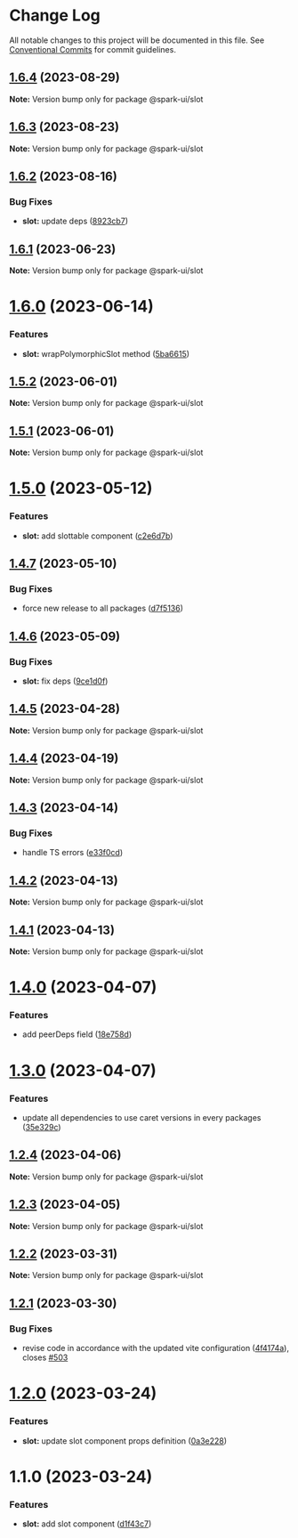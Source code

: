 # Change Log

All notable changes to this project will be documented in this file.
See [Conventional Commits](https://conventionalcommits.org) for commit guidelines.

## [1.6.4](https://github.com/adevinta/spark/compare/@spark-ui/slot@1.6.3...@spark-ui/slot@1.6.4) (2023-08-29)

**Note:** Version bump only for package @spark-ui/slot

## [1.6.3](https://github.com/adevinta/spark/compare/@spark-ui/slot@1.6.2...@spark-ui/slot@1.6.3) (2023-08-23)

**Note:** Version bump only for package @spark-ui/slot

## [1.6.2](https://github.com/adevinta/spark/compare/@spark-ui/slot@1.6.1...@spark-ui/slot@1.6.2) (2023-08-16)

### Bug Fixes

- **slot:** update deps ([8923cb7](https://github.com/adevinta/spark/commit/8923cb7ee0ea36b2322c938cad421b3529035b64))

## [1.6.1](https://github.com/adevinta/spark/compare/@spark-ui/slot@1.6.0...@spark-ui/slot@1.6.1) (2023-06-23)

**Note:** Version bump only for package @spark-ui/slot

# [1.6.0](https://github.com/adevinta/spark/compare/@spark-ui/slot@1.5.2...@spark-ui/slot@1.6.0) (2023-06-14)

### Features

- **slot:** wrapPolymorphicSlot method ([5ba6615](https://github.com/adevinta/spark/commit/5ba661528d9e375b8720f8cf9c62cf222fb34c95))

## [1.5.2](https://github.com/adevinta/spark/compare/@spark-ui/slot@1.5.1...@spark-ui/slot@1.5.2) (2023-06-01)

**Note:** Version bump only for package @spark-ui/slot

## [1.5.1](https://github.com/adevinta/spark/compare/@spark-ui/slot@1.5.0...@spark-ui/slot@1.5.1) (2023-06-01)

**Note:** Version bump only for package @spark-ui/slot

# [1.5.0](https://github.com/adevinta/spark/compare/@spark-ui/slot@1.4.7...@spark-ui/slot@1.5.0) (2023-05-12)

### Features

- **slot:** add slottable component ([c2e6d7b](https://github.com/adevinta/spark/commit/c2e6d7b800317a23b474023ddffd69d61830f72c))

## [1.4.7](https://github.com/adevinta/spark/compare/@spark-ui/slot@1.4.6...@spark-ui/slot@1.4.7) (2023-05-10)

### Bug Fixes

- force new release to all packages ([d7f5136](https://github.com/adevinta/spark/commit/d7f513698cf48dd9c102fafaeb336096818c6b2b))

## [1.4.6](https://github.com/adevinta/spark/compare/@spark-ui/slot@1.4.5...@spark-ui/slot@1.4.6) (2023-05-09)

### Bug Fixes

- **slot:** fix deps ([9ce1d0f](https://github.com/adevinta/spark/commit/9ce1d0f67d620f12e5d38c7f20c5864d5c56520e))

## [1.4.5](https://github.com/adevinta/spark/compare/@spark-ui/slot@1.4.4...@spark-ui/slot@1.4.5) (2023-04-28)

**Note:** Version bump only for package @spark-ui/slot

## [1.4.4](https://github.com/adevinta/spark/compare/@spark-ui/slot@1.4.3...@spark-ui/slot@1.4.4) (2023-04-19)

**Note:** Version bump only for package @spark-ui/slot

## [1.4.3](https://github.com/adevinta/spark/compare/@spark-ui/slot@1.4.2...@spark-ui/slot@1.4.3) (2023-04-14)

### Bug Fixes

- handle TS errors ([e33f0cd](https://github.com/adevinta/spark/commit/e33f0cd6e3651b8818d84e94cfabc4ce8dd37c1a))

## [1.4.2](https://github.com/adevinta/spark/compare/@spark-ui/slot@1.4.1...@spark-ui/slot@1.4.2) (2023-04-13)

**Note:** Version bump only for package @spark-ui/slot

## [1.4.1](https://github.com/adevinta/spark/compare/@spark-ui/slot@1.4.0...@spark-ui/slot@1.4.1) (2023-04-13)

**Note:** Version bump only for package @spark-ui/slot

# [1.4.0](https://github.com/adevinta/spark/compare/@spark-ui/slot@1.3.0...@spark-ui/slot@1.4.0) (2023-04-07)

### Features

- add peerDeps field ([18e758d](https://github.com/adevinta/spark/commit/18e758d4796389711040fed1c9b738270c505abf))

# [1.3.0](https://github.com/adevinta/spark/compare/@spark-ui/slot@1.2.4...@spark-ui/slot@1.3.0) (2023-04-07)

### Features

- update all dependencies to use caret versions in every packages ([35e329c](https://github.com/adevinta/spark/commit/35e329c39bdc661f477d22e770d82e72d7f93a75))

## [1.2.4](https://github.com/adevinta/spark/compare/@spark-ui/slot@1.2.3...@spark-ui/slot@1.2.4) (2023-04-06)

**Note:** Version bump only for package @spark-ui/slot

## [1.2.3](https://github.com/adevinta/spark/compare/@spark-ui/slot@1.2.2...@spark-ui/slot@1.2.3) (2023-04-05)

**Note:** Version bump only for package @spark-ui/slot

## [1.2.2](https://github.com/adevinta/spark/compare/@spark-ui/slot@1.2.1...@spark-ui/slot@1.2.2) (2023-03-31)

**Note:** Version bump only for package @spark-ui/slot

## [1.2.1](https://github.com/adevinta/spark/compare/@spark-ui/slot@1.2.0...@spark-ui/slot@1.2.1) (2023-03-30)

### Bug Fixes

- revise code in accordance with the updated vite configuration ([4f4174a](https://github.com/adevinta/spark/commit/4f4174a0ef8df71f28af5c77acf0c5f7c7837e58)), closes [#503](https://github.com/adevinta/spark/issues/503)

# [1.2.0](https://github.com/adevinta/spark/compare/@spark-ui/slot@1.1.0...@spark-ui/slot@1.2.0) (2023-03-24)

### Features

- **slot:** update slot component props definition ([0a3e228](https://github.com/adevinta/spark/commit/0a3e2288f77c338220f3420252e6f352a9c89aa6))

# 1.1.0 (2023-03-24)

### Features

- **slot:** add slot component ([d1f43c7](https://github.com/adevinta/spark/commit/d1f43c7dcbea7d743c94b9a25d5270dfdeb362ce))
